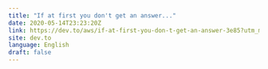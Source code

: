 ```yaml
---
title: "If at first you don't get an answer..."
date: 2020-05-14T23:23:20Z
link: https://dev.to/aws/if-at-first-you-don-t-get-an-answer-3e85?utm_medium=RSS&utm_source=news.12bit.vn
site: dev.to
language: English
draft: false
---
```

